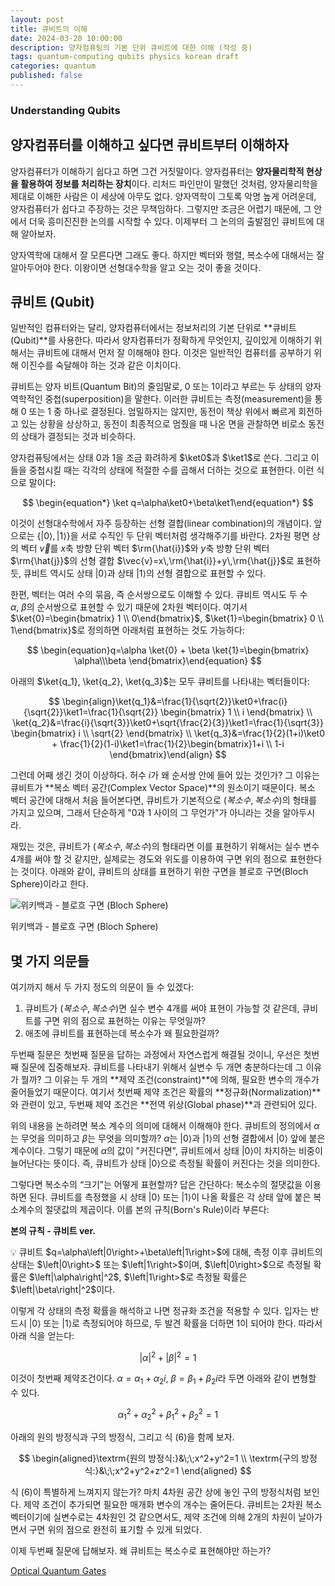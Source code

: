 ```yaml
---
layout: post
title: 큐비트의 이해
date: 2024-03-20 10:00:00
description: 양자컴퓨팅의 기본 단위 큐비트에 대한 이해 (작성 중)
tags: quantum-computing qubits physics korean draft
categories: quantum
published: false
---
```


### Understanding Qubits

## 양자컴퓨터를 이해하고 싶다면 큐비트부터 이해하자

양자컴퓨터가 이해하기 쉽다고 하면 그건 거짓말이다. 양자컴퓨터는 **양자물리학적 현상을 활용하여 정보를 처리하는 장치**이다. 리처드 파인만이 말했던 것처럼, 양자물리학을 제대로 이해한 사람은 이 세상에 아무도 없다. 양자역학이 그토록 악명 높게 어려운데, 양자컴퓨터가 쉽다고 주장하는 것은 무책임하다. 그렇지만 조금은 어렵기 때문에, 그 안에서 더욱 흥미진진한 논의를 시작할 수 있다. 이제부터 그 논의의 출발점인 큐비트에 대해 알아보자.

양자역학에 대해서 잘 모른다면 그래도 좋다. 하지만 벡터와 행렬, 복소수에 대해서는 잘 알아두어야 한다. 이왕이면 선형대수학을 알고 오는 것이 좋을 것이다.

## 큐비트 (Qubit)

일반적인 컴퓨터와는 달리, 양자컴퓨터에서는 정보처리의 기본 단위로 **큐비트(Qubit)**를 사용한다. 따라서 양자컴퓨터가 정확하게 무엇인지, 깊이있게 이해하기 위해서는 큐비트에 대해서 먼저 잘 이해해야 한다. 이것은 일반적인 컴퓨터를 공부하기 위해 이진수를 숙달해야 하는 것과 같은 이치이다.

큐비트는 양자 비트(Quantum Bit)의 줄임말로, $0$ 또는 $1$이라고 부르는 두 상태의 양자역학적인 중첩(superposition)을 말한다. 이러한 큐비트는 측정(measurement)을 통해 $0$ 또는 $1$ 중 하나로 결정된다. 엄밀하지는 않지만, 동전이 책상 위에서 빠르게 회전하고 있는 상황을 상상하고, 동전이 최종적으로 멈췄을 때 나온 면을 관찰하면 비로소 동전의 상태가 결정되는 것과 비슷하다.

양자컴퓨팅에서는 상태 $0$과 $1$을 조금 화려하게 $\ket0$과 $\ket1$로 쓴다. 그리고 이들을 중첩시킬 때는 각각의 상태에 적절한 수를 곱해서 더하는 것으로 표현한다. 이런 식으로 말이다:

$$
\begin{equation*} \ket q=\alpha\ket0+\beta\ket1\end{equation*}
$$

이것이 선형대수학에서 자주 등장하는 선형 결합(linear combination)의 개념이다. 앞으로는 $\{\left|0 \right>, \left|1 \right>\}$을 서로 수직인 두 단위 벡터처럼 생각해주기를 바란다. 2차원 평면 상의 벡터 $\vec{v}$를 $x$축 방향 단위 벡터 $\rm{\hat{i}}$와 $y$축 방향 단위 벡터 $\rm{\hat{j}}$의 선형 결합 $\vec{v}=x\,\rm{\hat{i}}+y\,\rm{\hat{j}}$로 표현하듯, 큐비트 역시도 상태 $\left|0\right>$과 상태 $\left|1\right>$의 선형 결합으로 표현할 수 있다.

한편, 벡터는 여러 수의 묶음, 즉 순서쌍으로도 이해할 수 있다. 큐비트 역시도 두 수 $\alpha,\:\beta$의 순서쌍으로 표현할 수 있기 때문에 2차원 벡터이다. 여기서 $\ket{0}=\begin{bmatrix} 1 \\ 0\end{bmatrix}$, $\ket{1}=\begin{bmatrix} 0 \\ 1\end{bmatrix}$로 정의하면 아래처럼 표현하는 것도 가능하다:

$$
\begin{equation}q=\alpha \ket{0} + \beta \ket{1}=\begin{bmatrix} \alpha\\\beta \end{bmatrix}\end{equation}
$$

아래의 $\ket{q_1}, \ket{q_2}, \ket{q_3}$는 모두 큐비트를 나타내는 벡터들이다:

$$
\begin{align}\ket{q_1}&=\frac{1}{\sqrt{2}}\ket0+\frac{i}{\sqrt{2}}\ket1=\frac{1}{\sqrt{2}} \begin{bmatrix} 1 \\ i  \end{bmatrix} \\ \ket{q_2}&=\frac{i}{\sqrt{3}}\ket0+\sqrt{\frac{2}{3}}\ket1=\frac{1}{\sqrt{3}} \begin{bmatrix} i \\ \sqrt{2}  \end{bmatrix} \\ \ket{q_3}&=\frac{1}{2}(1+i)\ket0 + \frac{1}{2}(1-i)\ket1=\frac{1}{2}\begin{bmatrix}1+i \\ 1-i \end{bmatrix}\end{align}
$$

그런데 어째 생긴 것이 이상하다. 허수 $i$가 왜 순서쌍 안에 들어 있는 것인가? 그 이유는 큐비트가 **복소 벡터 공간(Complex Vector Space)**의 원소이기 때문이다. 복소 벡터 공간에 대해서 처음 들어본다면, 큐비트가 기본적으로 $(복소수, 복소수)$의 형태를 가지고 있으며, 그래서 단순하게 "$0$과 $1$ 사이의 그 무언가"가 아니라는 것을 알아두시라.

재밌는 것은, 큐비트가 $(복소수, 복소수)$의 형태라면 이를 표현하기 위해서는 실수 변수 $4$개를 써야 할 것 같지만, 실제로는 경도와 위도를 이용하여 구면 위의 점으로 표현한다는 것이다. 아래와 같이, 큐비트의 상태를 표현하기 위한 구면을 블로흐 구면(Bloch Sphere)이라고 한다.

![위키백과 - 블로흐 구면 (Bloch Sphere)](%ED%81%90%EB%B9%84%ED%8A%B8%EC%9D%98%20%EC%9D%B4%ED%95%B4%20(%EC%9E%91%EC%84%B1%20%EC%A4%91)%204cdc4b1b0bcd4f6a80b04889f30e1d4b/Untitled.png)

위키백과 - 블로흐 구면 (Bloch Sphere)

## 몇 가지 의문들

여기까지 해서 두 가지 정도의 의문이 들 수 있겠다:

1. 큐비트가 $(복소수, 복소수)$면 실수 변수 $4$개를 써야 표현이 가능할 것 같은데, 큐비트를 구면 위의 점으로 표현하는 이유는 무엇일까?
2. 애초에 큐비트를 표현하는데 복소수가 왜 필요한걸까?

두번째 질문은 첫번째 질문을 답하는 과정에서 자연스럽게 해결될 것이니, 우선은 첫번째 질문에 집중해보자. 큐비트를 나타내기 위해서 실변수 두 개면 충분하다는데 그 이유가 뭘까? 그 이유는 두 개의 **제약 조건(constraint)**에 의해, 필요한 변수의 개수가 줄어들었기 때문이다. 여기서 첫번째 제약 조건은 확률의 **정규화(Normalization)**와 관련이 있고, 두번째 제약 조건은 **전역 위상(Global phase)**과 관련되어 있다.

위의 내용을 논하려면 복소 계수의 의미에 대해서 이해해야 한다. 큐비트의 정의에서 $\alpha$는 무엇을 의미하고 $\beta$는 무엇을 의미할까? $\alpha$는 $\left|0\right>$과 $\left|1\right>$의 선형 결합에서 $\left|0\right>$ 앞에 붙은 계수이다. 그렇기 때문에 $\alpha$의 값이 "커진다면", 큐비트에서 상태 $\left|0\right>$이 차지하는 비중이 늘어난다는 뜻이다. 즉, 큐비트가 상태 $\left|0\right>$으로 측정될 확률이 커진다는 것을 의미한다.

그렇다면 복소수의 “크기”는 어떻게 표현할까? 답은 간단하다: 복소수의 절댓값을 이용하면 된다. 큐비트를 측정했을 시 상태 $\left|0\right>$ 또는 $\left|1\right>$이 나올 확률은 각 상태 앞에 붙은 복소계수의 절댓값의 제곱이다. 이를 본의 규칙(Born's Rule)이라 부른다:

**본의 규칙 - 큐비트 ver.**

<aside>
💡 큐비트 $q=\alpha\left|0\right>+\beta\left|1\right>$에 대해, 측정 이후 큐비트의 상태는 $\left|0\right>$ 또는 $\left|1\right>$이며, $\left|0\right>$으로 측정될 확률은 $\left|\alpha\right|^2$, $\left|1\right>$로 측정될 확률은 $\left|\beta\right|^2$이다.

</aside>

이렇게 각 상태의 측정 확률을 해석하고 나면 정규화 조건을 적용할 수 있다. 입자는 반드시 $\left|0\right>$ 또는 $\left|1\right>$로 측정되어야 하므로, 두 발견 확률을 더하면 $1$이 되어야 한다. 따라서 아래 식을 얻는다:

$$
\begin{equation} |\alpha| ^2 + |\beta| ^2=1 \end{equation}
$$

이것이 첫번째 제약조건이다. $\alpha = \alpha_1+\alpha_2 i$, $\beta = \beta_1 + \beta_2 i$라 두면 아래와 같이 변형할 수 있다.

$$
\begin{equation} \alpha_1^2+\alpha_2^2+\beta_1^2+\beta_2^2=1 \end{equation}
$$

아래의 원의 방정식과 구의 방정식, 그리고 식 $(6)$을 함께 보자.

$$
\begin{aligned}\textrm{원의 방정식:}&\;\;x^2+y^2=1 \\ \textrm{구의 방정식:}&\;\;x^2+y^2+z^2=1 \end{aligned}
$$

식 $(6)$이 특별하게 느껴지지 않는가? 마치 4차원 공간 상에 놓인 구의 방정식처럼 보인다. 제약 조건이 추가되면 필요한 매개화 변수의 개수는 줄어든다. 큐비트는 $2$차원 복소 벡터이기에 실변수로는 4차원인 것 같으면서도, 제약 조건에 의해 2개의 차원이 날아가면서 구면 위의 점으로 완전히 표기할 수 있게 되었다.

이제 두번째 질문에 답해보자. 왜 큐비트는 복소수로 표현해야만 하는가? 

[Optical Quantum Gates](%ED%81%90%EB%B9%84%ED%8A%B8%EC%9D%98%20%EC%9D%B4%ED%95%B4%20(%EC%9E%91%EC%84%B1%20%EC%A4%91)%204cdc4b1b0bcd4f6a80b04889f30e1d4b/Optical%20Quantum%20Gates%20b3b5ca31f2934467881da06be1ef0b9b.md)